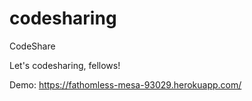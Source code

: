 # codesharing
CodeShare

Let's codesharing, fellows! 

Demo: https://fathomless-mesa-93029.herokuapp.com/

